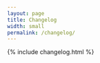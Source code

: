 ```yaml
---
layout: page
title: Changelog
width: small
permalink: /changelog/
---
```


{% include changelog.html %}
